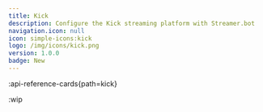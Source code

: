 ```yaml
---
title: Kick
description: Configure the Kick streaming platform with Streamer.bot
navigation.icon: null
icon: simple-icons:kick
logo: /img/icons/kick.png
version: 1.0.0
badge: New
---
```


:api-reference-cards{path=kick}

:wip